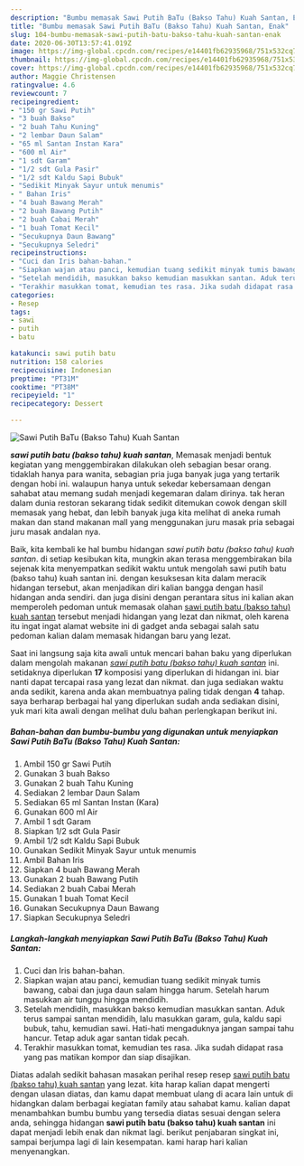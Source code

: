 ```yaml
---
description: "Bumbu memasak Sawi Putih BaTu (Bakso Tahu) Kuah Santan, Enak"
title: "Bumbu memasak Sawi Putih BaTu (Bakso Tahu) Kuah Santan, Enak"
slug: 104-bumbu-memasak-sawi-putih-batu-bakso-tahu-kuah-santan-enak
date: 2020-06-30T13:57:41.019Z
image: https://img-global.cpcdn.com/recipes/e14401fb62935968/751x532cq70/sawi-putih-batu-bakso-tahu-kuah-santan-foto-resep-utama.jpg
thumbnail: https://img-global.cpcdn.com/recipes/e14401fb62935968/751x532cq70/sawi-putih-batu-bakso-tahu-kuah-santan-foto-resep-utama.jpg
cover: https://img-global.cpcdn.com/recipes/e14401fb62935968/751x532cq70/sawi-putih-batu-bakso-tahu-kuah-santan-foto-resep-utama.jpg
author: Maggie Christensen
ratingvalue: 4.6
reviewcount: 7
recipeingredient:
- "150 gr Sawi Putih"
- "3 buah Bakso"
- "2 buah Tahu Kuning"
- "2 lembar Daun Salam"
- "65 ml Santan Instan Kara"
- "600 ml Air"
- "1 sdt Garam"
- "1/2 sdt Gula Pasir"
- "1/2 sdt Kaldu Sapi Bubuk"
- "Sedikit Minyak Sayur untuk menumis"
- " Bahan Iris"
- "4 buah Bawang Merah"
- "2 buah Bawang Putih"
- "2 buah Cabai Merah"
- "1 buah Tomat Kecil"
- "Secukupnya Daun Bawang"
- "Secukupnya Seledri"
recipeinstructions:
- "Cuci dan Iris bahan-bahan."
- "Siapkan wajan atau panci, kemudian tuang sedikit minyak tumis bawang, cabai dan juga daun salam hingga harum. Setelah harum masukkan air tunggu hingga mendidih."
- "Setelah mendidih, masukkan bakso kemudian masukkan santan. Aduk terus sampai santan mendidih, lalu masukkan garam, gula, kaldu sapi bubuk, tahu, kemudian sawi. Hati-hati mengaduknya jangan sampai tahu hancur. Tetap aduk agar santan tidak pecah."
- "Terakhir masukkan tomat, kemudian tes rasa. Jika sudah didapat rasa yang pas matikan kompor dan siap disajikan."
categories:
- Resep
tags:
- sawi
- putih
- batu

katakunci: sawi putih batu 
nutrition: 158 calories
recipecuisine: Indonesian
preptime: "PT31M"
cooktime: "PT38M"
recipeyield: "1"
recipecategory: Dessert

---
```



![Sawi Putih BaTu (Bakso Tahu) Kuah Santan](https://img-global.cpcdn.com/recipes/e14401fb62935968/751x532cq70/sawi-putih-batu-bakso-tahu-kuah-santan-foto-resep-utama.jpg)

<b><i>sawi putih batu (bakso tahu) kuah santan</i></b>, Memasak menjadi bentuk kegiatan yang menggembirakan dilakukan oleh sebagian besar orang. tidaklah hanya para wanita, sebagian pria juga banyak juga yang tertarik dengan hobi ini. walaupun hanya untuk sekedar kebersamaan dengan sahabat atau memang sudah menjadi kegemaran dalam dirinya. tak heran dalam dunia restoran sekarang tidak sedikit ditemukan cowok dengan skill memasak yang hebat, dan lebih banyak juga kita melihat di aneka rumah makan dan stand makanan mall yang menggunakan juru masak pria sebagai juru masak andalan nya.



Baik, kita kembali ke hal bumbu hidangan <i>sawi putih batu (bakso tahu) kuah santan</i>. di setiap kesibukan kita, mungkin akan terasa menggembirakan bila sejenak kita menyempatkan sedikit waktu untuk mengolah sawi putih batu (bakso tahu) kuah santan ini. dengan kesuksesan kita dalam meracik hidangan tersebut, akan menjadikan diri kalian bangga dengan hasil hidangan anda sendiri. dan juga disini dengan perantara situs ini kalian akan memperoleh pedoman untuk memasak olahan <u>sawi putih batu (bakso tahu) kuah santan</u> tersebut menjadi hidangan yang lezat dan nikmat, oleh karena itu ingat ingat alamat website ini di gadget anda sebagai salah satu pedoman kalian dalam memasak hidangan baru yang lezat.


Saat ini langsung saja kita awali untuk mencari bahan baku yang diperlukan dalam mengolah makanan <u><i>sawi putih batu (bakso tahu) kuah santan</i></u> ini. setidaknya diperlukan <b>17</b> komposisi yang diperlukan di hidangan ini. biar nanti dapat tercapai rasa yang lezat dan nikmat. dan juga sediakan waktu anda sedikit, karena anda akan membuatnya paling tidak dengan <b>4</b> tahap. saya berharap berbagai hal yang diperlukan sudah anda sediakan disini, yuk mari kita awali dengan melihat dulu bahan perlengkapan berikut ini.

<!--inarticleads1-->

##### Bahan-bahan dan bumbu-bumbu yang digunakan untuk menyiapkan Sawi Putih BaTu (Bakso Tahu) Kuah Santan:

1. Ambil 150 gr Sawi Putih
1. Gunakan 3 buah Bakso
1. Gunakan 2 buah Tahu Kuning
1. Sediakan 2 lembar Daun Salam
1. Sediakan 65 ml Santan Instan (Kara)
1. Gunakan 600 ml Air
1. Ambil 1 sdt Garam
1. Siapkan 1/2 sdt Gula Pasir
1. Ambil 1/2 sdt Kaldu Sapi Bubuk
1. Gunakan Sedikit Minyak Sayur untuk menumis
1. Ambil  Bahan Iris
1. Siapkan 4 buah Bawang Merah
1. Gunakan 2 buah Bawang Putih
1. Sediakan 2 buah Cabai Merah
1. Gunakan 1 buah Tomat Kecil
1. Gunakan Secukupnya Daun Bawang
1. Siapkan Secukupnya Seledri




<!--inarticleads2-->

##### Langkah-langkah menyiapkan Sawi Putih BaTu (Bakso Tahu) Kuah Santan:

1. Cuci dan Iris bahan-bahan.
1. Siapkan wajan atau panci, kemudian tuang sedikit minyak tumis bawang, cabai dan juga daun salam hingga harum. Setelah harum masukkan air tunggu hingga mendidih.
1. Setelah mendidih, masukkan bakso kemudian masukkan santan. Aduk terus sampai santan mendidih, lalu masukkan garam, gula, kaldu sapi bubuk, tahu, kemudian sawi. Hati-hati mengaduknya jangan sampai tahu hancur. Tetap aduk agar santan tidak pecah.
1. Terakhir masukkan tomat, kemudian tes rasa. Jika sudah didapat rasa yang pas matikan kompor dan siap disajikan.




Diatas adalah sedikit bahasan masakan perihal resep resep <u>sawi putih batu (bakso tahu) kuah santan</u> yang lezat. kita harap kalian dapat mengerti dengan ulasan diatas, dan kamu dapat membuat ulang di acara lain untuk di hidangkan dalam berbagai kegiatan family atau sahabat kamu. kalian dapat menambahkan bumbu bumbu yang tersedia diatas sesuai dengan selera anda, sehingga hidangan <b>sawi putih batu (bakso tahu) kuah santan</b> ini dapat menjadi lebih enak dan nikmat lagi. berikut penjabaran singkat ini, sampai berjumpa lagi di lain kesempatan. kami harap hari kalian menyenangkan.

